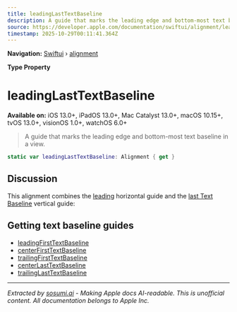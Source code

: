 ```yaml
---
title: leadingLastTextBaseline
description: A guide that marks the leading edge and bottom-most text baseline in a view.
source: https://developer.apple.com/documentation/swiftui/alignment/leadinglasttextbaseline
timestamp: 2025-10-29T00:11:41.364Z
---
```


**Navigation:** [Swiftui](/documentation/swiftui) › [alignment](/documentation/swiftui/alignment)

**Type Property**

# leadingLastTextBaseline

**Available on:** iOS 13.0+, iPadOS 13.0+, Mac Catalyst 13.0+, macOS 10.15+, tvOS 13.0+, visionOS 1.0+, watchOS 6.0+

> A guide that marks the leading edge and bottom-most text baseline in a view.

```swift
static var leadingLastTextBaseline: Alignment { get }
```

## Discussion

This alignment combines the [leading](/documentation/swiftui/horizontalalignment/leading) horizontal guide and the [last Text Baseline](/documentation/swiftui/verticalalignment/lasttextbaseline) vertical guide:



## Getting text baseline guides

- [leadingFirstTextBaseline](/documentation/swiftui/alignment/leadingfirsttextbaseline)
- [centerFirstTextBaseline](/documentation/swiftui/alignment/centerfirsttextbaseline)
- [trailingFirstTextBaseline](/documentation/swiftui/alignment/trailingfirsttextbaseline)
- [centerLastTextBaseline](/documentation/swiftui/alignment/centerlasttextbaseline)
- [trailingLastTextBaseline](/documentation/swiftui/alignment/trailinglasttextbaseline)

---

*Extracted by [sosumi.ai](https://sosumi.ai) - Making Apple docs AI-readable.*
*This is unofficial content. All documentation belongs to Apple Inc.*
